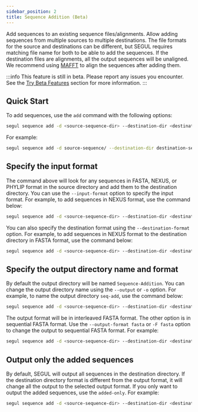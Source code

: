 ```yaml
---
sidebar_position: 2
title: Sequence Addition (Beta)
---
```


Add sequences to an existing sequence files/alignments. Allow adding sequences from multiple sources to multiple destinations. The file formats for the source and destinations can be different, but SEGUL requires matching file name for both to be able to add the sequences. If the destination files are alignments, all the output sequences will be unaligned. We recommend using [MAFFT](https://mafft.cbrc.jp/alignment/software/) to align the sequences after adding them.

:::info
This feature is still in beta. Please report any issues you encounter. See the [Try Beta Features](/docs/installation/install_dev) section for more information.
:::

## Quick Start

To add sequences, use the `add` command with the following options:

```Bash
segul sequence add -d <source-sequence-dir> --destination-dir <destination-sequence-dir>
```

For example:

```Bash
segul sequence add -d source-sequence/ --destination-dir destination-sequence/
```

## Specify the input format

The command above will look for any sequences in FASTA, NEXUS, or PHYLIP format in the source directory and add them to the destination directory. You can use the `--input-format` option to specify the input format. For example, to add sequences in NEXUS format, use the command below:

```Bash
segul sequence add -d <source-sequence-dir> --destination-dir <destination-sequence-dir> --input-format nexus
```

You can also specify the destination format using the `--destination-format` option. For example, to add sequences in NEXUS format to the destination directory in FASTA format, use the command below:

```Bash
segul sequence add -d <source-sequence-dir> --destination-dir <destination-sequence-dir> --input-format nexus --destination-format fasta
```

## Specify the output directory name and format

By default the output directory will be named `Sequence-Addition`. You can change the output directory name using the `--output` or `-o` option. For example, to name the output directory `seq-add`, use the command below:

```Bash
segul sequence add -d <source-sequence-dir> --destination-dir <destination-sequence-dir> --output seq-add
```

The output format will be in interleaved FASTA format. The other option is in sequential FASTA format. Use the `--output-format fasta` or `-F fasta` option to change the output to sequential FASTA format. For example:

```Bash
segul sequence add -d <source-sequence-dir> --destination-dir <destination-sequence-dir> --output-format fasta
```

## Output only the added sequences

By default, SEGUL will output all sequences in the destination directory. If the destination directory format is different from the output format, it will change all the output to the selected output format. If you only want to output the added sequences, use the `added-only`. For example:

```Bash
segul sequence add -d <source-sequence-dir> --destination-dir <destination-sequence-dir> --added-only
```
